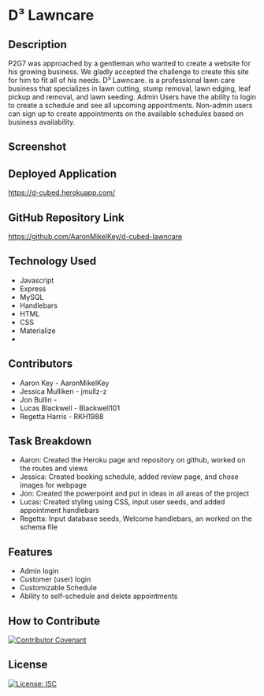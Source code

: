 # D³ Lawncare

## Description

P2G7 was approached by a gentleman who wanted to create a website for his growing business. We gladly accepted the challenge to create this site for him to fit all of his needs. D³ Lawncare. is a professional lawn care business that specializes in lawn cutting, stump removal, lawn edging, leaf pickup and removal, and lawn seeding. Admin Users have the ability to login to create a schedule and see all upcoming appointments. Non-admin users can sign up to create appointments on the available schedules based on business availability. 

## Screenshot

## Deployed Application
https://d-cubed.herokuapp.com/

## GitHub Repository Link
https://github.com/AaronMikelKey/d-cubed-lawncare

## Technology Used
- Javascript
- Express
- MySQL
- Handlebars
- HTML
- CSS
- Materialize
- 

## Contributors
- Aaron Key - AaronMikelKey
- Jessica Mulliken - jmullz-z
- Jon Bullin - 
- Lucas Blackwell - Blackwell101
- Regetta Harris - RKH1988

## Task Breakdown
- Aaron: Created the Heroku page and repository on github, worked on the routes and views
- Jessica: Created booking schedule, added review page, and chose images for webpage
- Jon: Created the powerpoint and put in ideas in all areas of the project
- Lucas: Created styling using CSS, input user seeds, and added appointment handlebars
- Regetta: Input database seeds, Welcome handlebars, an worked on the schema file


## Features
- Admin login
- Customer (user) login
- Customizable Schedule
- Ability to self-schedule and delete appointments

## How to Contribute
[![Contributor Covenant](https://img.shields.io/badge/Contributor%20Covenant-2.1-4baaaa.svg)](https://www.contributor-covenant.org/version/2/1/code_of_conduct/)

## License
[![License: ISC](https://img.shields.io/badge/License-ISC-blue.svg)](https://opensource.org/licenses/ISC)

